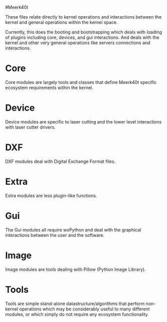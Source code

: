 #Meerk40t

These files relate directly to kernel operations and interactions between the kernel and general operations within the kernel space. 

Currently, this does the booting and bootstrapping which deals with loading of plugins including core, devices, and gui interactions. And deals with the kernel and other very general operations like servers connections and interactions.



# Core

Core modules are largely tools and classes that define Meerk40t specific ecosystem requirements within the kernel.

# Device

Device modules are specific to laser cutting and the lower level interactions with laser cutter drivers.


# DXF

DXF modules deal with Digital Exchange Format files.


# Extra

Extra modules are less plugin-like functions.

# Gui

The Gui modules all require wxPython and deal with the graphical interactions between the user and the software.

# Image

Image modules are tools dealing with Pillow (Python Image Library).

# Tools

Tools are simple stand-alone datastructure/algorithms that perform non-kernel operations which may be considerably useful to many different modules, or which simply do not require any ecosystem functionality. 

